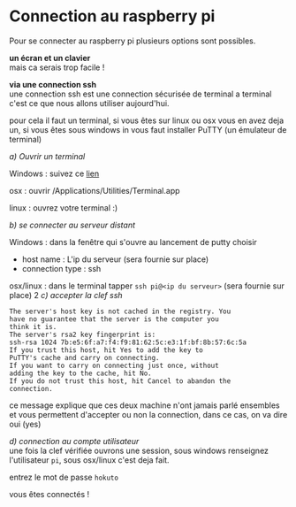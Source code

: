# Connection au raspberry pi

Pour se connecter au raspberry pi plusieurs options sont possibles.

__un écran et un clavier__  
mais ca serais trop facile ! 

__via une connection ssh__  
une connection ssh est une connection sécurisée de terminal a terminal c'est ce que nous allons utiliser aujourd'hui.

pour cela il faut un terminal, si vous êtes sur linux ou osx vous en avez deja un, si vous êtes sous windows in vous faut installer PuTTY (un émulateur de terminal)

*a) Ouvrir un terminal*

Windows : suivez ce [lien](http://marc.terrier.free.fr/docputty/Chapter2.html#gs-insecure)

osx : ouvrir /Applications/Utilities/Terminal.app

linux : ouvrez votre terminal :)

*b) se connecter au serveur distant*

Windows : dans la fenêtre qui s'ouvre au lancement de putty choisir

- host name : L'ip du serveur (sera fournie sur place)
- connection type : ssh

osx/linux : dans le terminal tapper ```ssh pi@<ip du serveur>``` (sera fournie sur place)
2
*c) accepter la clef ssh*

```
The server's host key is not cached in the registry. You
have no guarantee that the server is the computer you
think it is.
The server's rsa2 key fingerprint is:
ssh-rsa 1024 7b:e5:6f:a7:f4:f9:81:62:5c:e3:1f:bf:8b:57:6c:5a
If you trust this host, hit Yes to add the key to
PuTTY's cache and carry on connecting.
If you want to carry on connecting just once, without
adding the key to the cache, hit No.
If you do not trust this host, hit Cancel to abandon the
connection.
``` 

ce message explique que ces deux machine n'ont jamais parlé ensembles et vous permettent d'accepter ou non la connection, dans ce cas, on va dire oui (yes)

*d) connection au compte utilisateur*  
une fois la clef vérifiée ouvrons une session, sous windows renseignez l'utilisateur ```pi```, sous osx/linux c'est deja fait.

entrez le mot de passe ```hokuto```

vous êtes connectés !